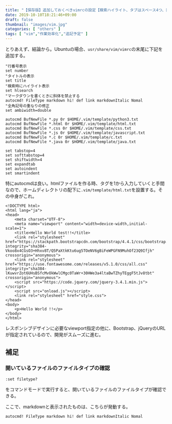 ```yaml
---
title: "【保存版】追加しておくべきvimrcの設定【検索ハイライト、タブはスペース4つ、拡張子ごとの初期データ】"
date: 2019-10-10T18:21:46+09:00
draft: false
thumbnail: "images/vim.jpg"
categories: [ "others" ]
tags: [ "vim","作業効率化","追記予定" ]
---
```




とりあえず、結論から。Ubuntuの場合、`usr/share/vim/vimrc`の末尾に下記を追加する。

    "行番号表示
    set number
    "タイトルの表示
    set title
    "検索時にハイライト表示
    set hlsearch
    "マークダウンを書くときに斜体を禁止する
    autocmd! FileType markdown hi! def link markdownItalic Nomal
    "全角記号の重なりの修正
    set ambiwidth=double
    
    autocmd BufNewFile *.py 0r $HOME/.vim/template/python3.txt
    autocmd BufNewFile *.html 0r $HOME/.vim/template/html.txt
    autocmd BufNewFile *.css 0r $HOME/.vim/template/css.txt
    autocmd BufNewFile *.js 0r $HOME/.vim/template/javascript.txt
    autocmd BufNewFile *.c 0r $HOME/.vim/template/c.txt
    autocmd BufNewFile *.java 0r $HOME/.vim/template/java.txt
    
    set tabstop=4
    set softtabstop=4
    set shiftwidth=4
    set expandtab
    set autoindent
    set smartindent


特にautocmdは良い。htmlファイルを作る時、タグを1から入力していくと手間なので、ホームディレクトリの配下に`.vim/template/html.txt`を設置する。その中身がこれ。

    <!DOCTYPE html>
    <html lang="ja">
    <head>
        <meta charset="UTF-8">
        <meta name="viewport" content="width=device-width,initial-scale=1">
        <title>Hello World test!!</title>
        <link rel="stylesheet" href="https://stackpath.bootstrapcdn.com/bootstrap/4.4.1/css/bootstrap.min.css" integrity="sha384-Vkoo8x4CGsO3+Hhxv8T/Q5PaXtkKtu6ug5TOeNV6gBiFeWPGFN9MuhOf23Q9Ifjh" crossorigin="anonymous">
        <link rel="stylesheet" href="https://use.fontawesome.com/releases/v5.1.0/css/all.css" integrity="sha384-lKuwvrZot6UHsBSfcMvOkWwlCMgc0TaWr+30HWe3a4ltaBwTZhyTEggF5tJv8tbt" crossorigin="anonymous">
        <script src="https://code.jquery.com/jquery-3.4.1.min.js"></script>
        <script src="onload.js"></script>
        <link rel="stylesheet" href="style.css">
    </head>
    <body>
        <p>Hello World !!</p>
    </body>
    </html>



レスポンシブデザインに必要なviewport指定の他に、Bootstrap、jQueryのURLが指定されているので、開発がスムーズに進む。


## 補足

### 開いているファイルのファイルタイプの確認

```
:set filetype?
```

をコマンドモードで実行すると、開いているファイルのファイルタイプが確認できる。

ここで、markdownと表示されたものは、こちらが発動する。

```
autocmd! FileType markdown hi! def link markdownItalic Nomal
```

